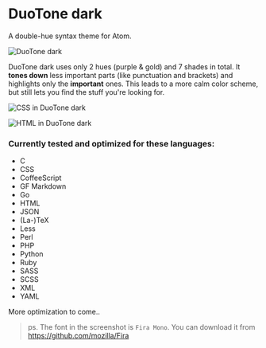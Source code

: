 # DuoTone dark

A double-hue syntax theme for Atom.

<img alt="DuoTone dark" sizes="272px"
  src="https://cloud.githubusercontent.com/assets/378023/6996305/4d567190-dbbb-11e4-8ae8-4be016a85c68.png"
  srcset="https://cloud.githubusercontent.com/assets/378023/6995981/3d455d76-dba6-11e4-9740-23202591201b.png 544w">

DuoTone dark uses only 2 hues (purple & gold) and 7 shades in total. It __tones down__ less important parts (like punctuation and brackets) and highlights only the __important__ ones. This leads to a more calm color scheme, but still lets you find the stuff you're looking for.

<img alt="CSS in DuoTone dark" sizes="780px"
  src="https://cloud.githubusercontent.com/assets/378023/6996868/871b6440-dbdd-11e4-834e-b28363026d0c.png"
  srcset="https://cloud.githubusercontent.com/assets/378023/6996081/4dc96804-dbab-11e4-95f9-cc06a67452cb.png 1560w">

<img alt="HTML in DuoTone dark" sizes="780px"
  src="https://cloud.githubusercontent.com/assets/378023/6996874/aee76b40-dbdd-11e4-95e1-a40258a50c26.png"
  srcset="https://cloud.githubusercontent.com/assets/378023/6996875/b2160e02-dbdd-11e4-913e-7dc006437d94.png 1560w">


### Currently tested and optimized for these languages:

- C
- CSS
- CoffeeScript
- GF Markdown
- Go
- HTML
- JSON
- (La-)TeX
- Less
- Perl
- PHP
- Python
- Ruby
- SASS
- SCSS
- XML
- YAML

More optimization to come..

> ps. The font in the screenshot is `Fira Mono`. You can download it from https://github.com/mozilla/Fira
